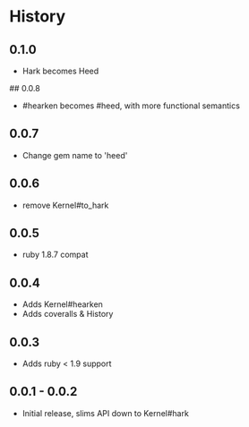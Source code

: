 # History

## 0.1.0

* Hark becomes Heed

## 0.0.8

* #hearken becomes #heed, with more functional semantics

## 0.0.7

* Change gem name to 'heed'

## 0.0.6

* remove Kernel#to_hark

## 0.0.5

* ruby 1.8.7 compat

## 0.0.4

* Adds Kernel#hearken
* Adds coveralls & History

## 0.0.3

* Adds ruby < 1.9 support

## 0.0.1 - 0.0.2

* Initial release, slims API down to Kernel#hark

